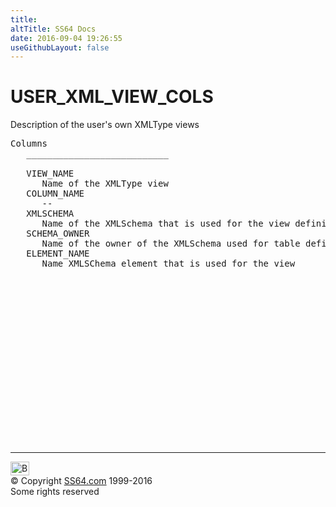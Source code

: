 ```yaml
---
title:
altTitle: SS64 Docs
date: 2016-09-04 19:26:55
useGithubLayout: false
---
```

<!-- #BeginLibraryItem "/Library/head_orad.lbi" --><!-- #EndLibraryItem --><h1>USER_XML_VIEW_COLS </h1><p> Description of the user's own XMLType views </p> 
 
<pre>Columns
   ___________________________
 
   VIEW_NAME
      Name of the XMLType view
   COLUMN_NAME
      --
   XMLSCHEMA
      Name of the XMLSchema that is used for the view definition
   SCHEMA_OWNER
      Name of the owner of the XMLSchema used for table definition
   ELEMENT_NAME
      Name XMLSChema element that is used for the view

</pre><!-- #BeginLibraryItem "/Library/foot_orad.lbi" --><p>
<!-- oracle-footer -->
<ins class="adsbygoogle" style="display:inline-block;width:300px;height:250px" data-ad-client="ca-pub-6140977852749469" data-ad-slot="4275490898"></ins>
<script>
(adsbygoogle = window.adsbygoogle || []).push({});
</script></p>
<hr>
<div id="bl" class="footer"><a href="USER_XML_VIEW_COLS.html#"><img src="../images/top.png" width="30" height="22" alt="Back to the Top"></a></div>
<div id="br" class="footer, tagline">© Copyright <a href="../index.html">SS64.com</a> 1999-2016<br>
Some rights reserved</div>
<!-- #EndLibraryItem -->

